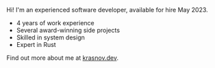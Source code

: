 Hi! I'm an experienced software developer, available for hire May 2023.

- 4 years of work experience
- Several award-winning side projects
- Skilled in system design
- Expert in Rust

Find out more about me at [krasnov.dev](https://krasnov.dev).
